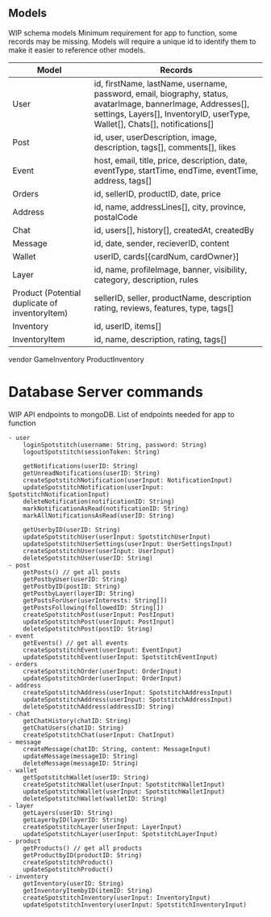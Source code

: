 
## Models
WIP schema models
Minimum requirement for app to function, some records may be missing.
Models will require a unique id to identify them to make it easier to reference other models.

| Model | Records |
|-|-|
| User | id, firstName, lastName, username, password, email, biography, status, avatarImage, bannerImage, Addresses[], settings, Layers[], InventoryID, userType, Wallet[], Chats[], notifications[] |
| Post | id, user, userDescription, image, description, tags[], comments[], likes |
| Event | host, email, title, price, description, date, eventType, startTime, endTime, eventTime, address, tags[] |
| Orders | id, sellerID, productID, date, price |
| Address | id, name, addressLines[], city, province, postalCode |
| Chat | id, users[], history[], createdAt, createdBy |
| Message | id, date, sender, recieverID, content |
| Wallet | userID, cards[{cardNum, cardOwner}] |
| Layer | id, name, profileImage, banner, visibility, category, description, rules |
| Product (Potential duplicate of inventoryItem) | sellerID, seller, productName, description rating, reviews, features, type, tags[] |
| Inventory | id, userID, items[] |
| InventoryItem | id, name, description, rating, tags[] |

vendor 
GameInventory
ProductInventory

# Database Server commands
WIP API endpoints to mongoDB.
List of endpoints needed for app to function
```
- user
    loginSpotstitch(username: String, password: String)
    logoutSpotstitch(sessionToken: String)

    getNotifications(userID: String)
    getUnreadNotifications(userID: String)
    createSpotstitchNotification(userInput: NotificationInput) 
    updateSpotstitchNotification(userInput: SpotstitchNotificationInput)
    deleteNotification(notificationID: String)
    markNotificationAsRead(notificationID: String)
    markAllNotificationsAsRead(userID: String)
    
    getUserbyID(userID: String)
    updateSpotstitchUser(userInput: SpotstitchUserInput)
    updateSpotstitchUserSettings(userInput: UserSettingsInput)
    createSpotstitchUser(userInput: UserInput)
    deleteSpotstitchUser(userID: String)
- post
    getPosts() // get all posts
    getPostbyUser(userID: String)
    getPostbyID(postID: String)
    getPostbyLayer(layerID: String)
    getPostsForUser(userInterests: String[])
    getPostsFollowing(followedID: String[])
    createSpotstitchPost(userInput: PostInput)
    updateSpotstitchPost(userInput: PostInput)
    deleteSpotstitchPost(postID: String)
- event
    getEvents() // get all events
    createSpotstitchEvent(userInput: EventInput)
    updateSpotstitchEvent(userInput: SpotstitchEventInput)
- orders
    createSpotstitchOrder(userInput: OrderInput)
    updateSpotstitchOrder(userInput: OrderInput)
- address
    createSpotstitchAddress(userInput: SpotstitchAddressInput)
    updateSpotstitchAddress(userInput: SpotstitchAddressInput)
    deleteSpotstitchAddress(addressID: String)
- chat
    getChatHistory(chatID: String)
    getChatUsers(chatID: String)
    createSpotstitchChat(userInput: ChatInput)
- message
    createMessage(chatID: String, content: MessageInput)
    updateMessage(messageID: String)
    deleteMessage(messageID: String)
- wallet
    getSpotstitchWallet(userID: String)
    createSpotstitchWallet(userInput: SpotstitchWalletInput)
    updateSpotstitchWallet(userInput: SpotstitchWalletInput)
    deleteSpotstitchWallet(walletID: String)
- layer
    getLayers(userID: String) 
    getLayerbyID(layerID: String)
    createSpotstitchLayer(userInput: LayerInput)
    updateSpotstitchLayer(userInput: SpotstitchLayerInput)
- product
    getProducts() // get all products
    getProductbyID(productID: String)
    createSpotstitchProduct()
    updateSpotstitchProduct()
- inventory
    getInventory(userID: String)
    getInventoryItembyID(itemID: String)
    createSpotstitchInventory(userInput: InventoryInput)
    updateSpotstitchInventory(userInput: SpotstitchInventoryInput)
     
```

